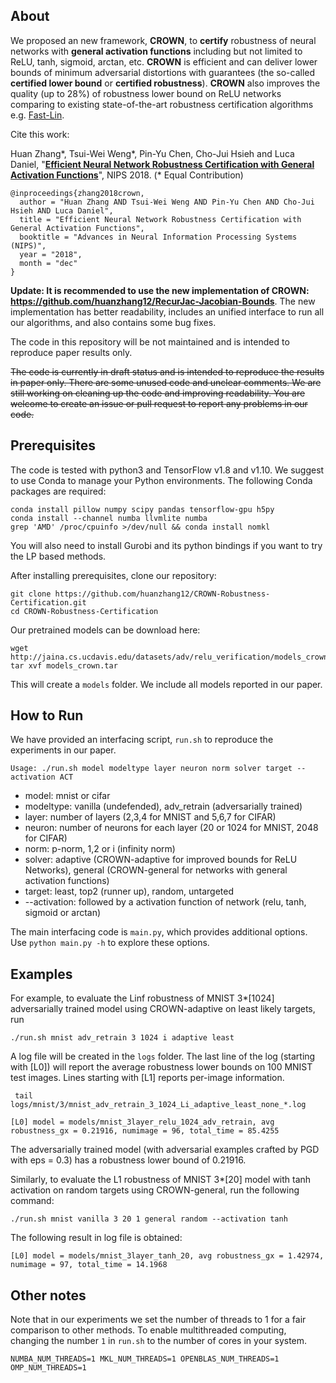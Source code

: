 About
--------------------
We proposed an new framework, **CROWN**, to **certify** robustness of neural networks with **general activation functions** including but not limited to ReLU, tanh, sigmoid, arctan, etc. **CROWN** is efficient and can deliver lower bounds of minimum adversarial distortions with guarantees (the so-called **certified lower bound** or **certified robustness**). **CROWN** also improves the quality (up to 28%) of robustness lower bound on ReLU networks comparing to existing state-of-the-art robustness certification algorithms e.g. [Fast-Lin](https://github.com/huanzhang12/CertifiedReLURobustness).

Cite this work:

Huan Zhang\*, Tsui-Wei Weng\*, Pin-Yu Chen, Cho-Jui Hsieh and Luca Daniel, "[**Efficient Neural Network Robustness Certification with General Activation Functions**](http://arxiv.org/abs/1811.00866)", NIPS 2018. (\* Equal Contribution)

```
@inproceedings{zhang2018crown,
  author = "Huan Zhang AND Tsui-Wei Weng AND Pin-Yu Chen AND Cho-Jui Hsieh AND Luca Daniel",
  title = "Efficient Neural Network Robustness Certification with General Activation Functions",
  booktitle = "Advances in Neural Information Processing Systems (NIPS)",
  year = "2018",
  month = "dec"
}
```

**Update: It is recommended to use the new implementation of CROWN: https://github.com/huanzhang12/RecurJac-Jacobian-Bounds**. The new implementation has better readability, includes an unified interface to run all our algorithms, and also contains some bug fixes.

The code in this repository will be not maintained and is intended to reproduce paper results only.

~~The code is currently in draft status and is intended to reproduce the results in paper only. There are some unused code and unclear comments. We are still working on cleaning up the code and improving readability. You are welcome to create an issue or pull request to report any problems in our code.~~

Prerequisites
-----------------------

The code is tested with python3 and TensorFlow v1.8 and v1.10. We suggest to
use Conda to manage your Python environments.  The following Conda packages are
required:

```
conda install pillow numpy scipy pandas tensorflow-gpu h5py
conda install --channel numba llvmlite numba
grep 'AMD' /proc/cpuinfo >/dev/null && conda install nomkl
```

You will also need to install Gurobi and its python bindings if you want to try the LP based methods. 

After installing prerequisites, clone our repository:

```
git clone https://github.com/huanzhang12/CROWN-Robustness-Certification.git
cd CROWN-Robustness-Certification
```

Our pretrained models can be download here:

```
wget http://jaina.cs.ucdavis.edu/datasets/adv/relu_verification/models_crown.tar
tar xvf models_crown.tar
```

This will create a `models` folder. We include all models reported in our paper.

How to Run
--------------------

We have provided an interfacing script, `run.sh` to reproduce the experiments in our paper.

```
Usage: ./run.sh model modeltype layer neuron norm solver target --activation ACT
```

* model: mnist or cifar
* modeltype: vanilla (undefended), adv\_retrain (adversarially trained)
* layer: number of layers (2,3,4 for MNIST and 5,6,7 for CIFAR)
* neuron: number of neurons for each layer (20 or 1024 for MNIST, 2048 for CIFAR)
* norm: p-norm, 1,2 or i (infinity norm)
* solver: adaptive (CROWN-adaptive for improved bounds for ReLU Networks), general (CROWN-general for networks with general activation functions)
* target: least, top2 (runner up), random, untargeted
* --activation: followed by a activation function of network (relu, tanh, sigmoid or arctan)

The main interfacing code is `main.py`, which provides additional options. Use `python main.py -h` to explore these options.

Examples
----------------

For example, to evaluate the Linf robustness of MNIST 3\*[1024] adversarially trained model using CROWN-adaptive on least likely targets, run

```
./run.sh mnist adv_retrain 3 1024 i adaptive least
```

A log file will be created in the `logs` folder. The last line of the log (starting with [L0]) will report the average
robustness lower bounds on 100 MNIST test images. Lines starting with [L1] reports per-image information.

```
 tail logs/mnist/3/mnist_adv_retrain_3_1024_Li_adaptive_least_none_*.log
```

```
[L0] model = models/mnist_3layer_relu_1024_adv_retrain, avg robustness_gx = 0.21916, numimage = 96, total_time = 85.4255
```

The adversarially trained model (with adversarial examples crafted by PGD with eps = 0.3) has a robustness lower bound of 0.21916.

Similarly, to evaluate the L1 robustness of MNIST 3\*[20] model with tanh activation on random targets using CROWN-general, run the following command:

```
./run.sh mnist vanilla 3 20 1 general random --activation tanh
```

The following result in log file is obtained:

```
[L0] model = models/mnist_3layer_tanh_20, avg robustness_gx = 1.42974, numimage = 97, total_time = 14.1968
```


Other notes
-------------------

Note that in our experiments we set the number of threads to 1 for a fair comparison to other methods.
To enable multithreaded computing, changing the number `1` in `run.sh` to the number of cores in your system.

```
NUMBA_NUM_THREADS=1 MKL_NUM_THREADS=1 OPENBLAS_NUM_THREADS=1 OMP_NUM_THREADS=1
```
